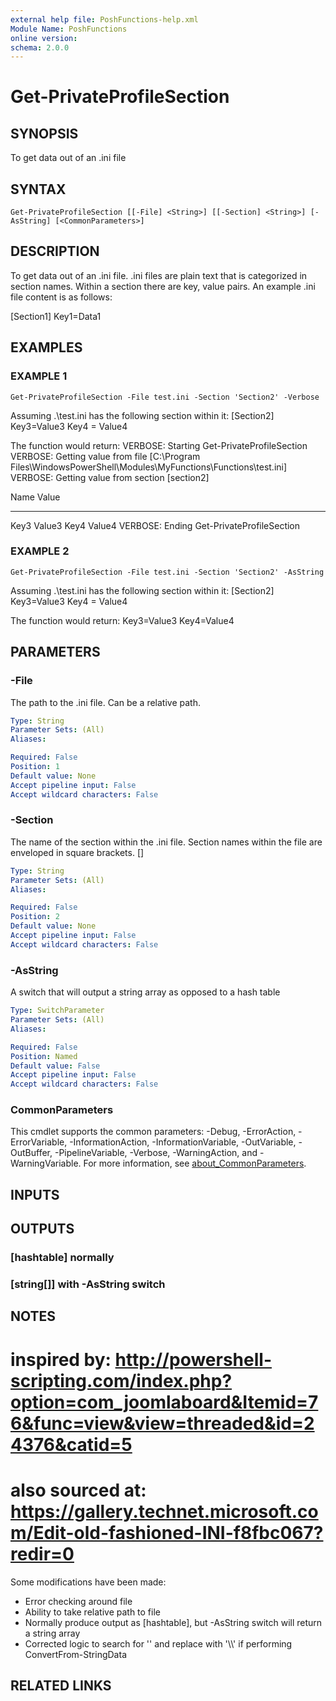 ```yaml
---
external help file: PoshFunctions-help.xml
Module Name: PoshFunctions
online version:
schema: 2.0.0
---
```


# Get-PrivateProfileSection

## SYNOPSIS
To get data out of an .ini file

## SYNTAX

```
Get-PrivateProfileSection [[-File] <String>] [[-Section] <String>] [-AsString] [<CommonParameters>]
```

## DESCRIPTION
To get data out of an .ini file.
.ini files are plain text that is categorized
in section names.
Within a section there are key, value pairs.
An example .ini
file content is as follows:

\[Section1\]
Key1=Data1

## EXAMPLES

### EXAMPLE 1
```
Get-PrivateProfileSection -File test.ini -Section 'Section2' -Verbose
```

Assuming .\test.ini has the following section within it:
\[Section2\]
Key3=Value3
Key4 = Value4

The function would return:
VERBOSE: Starting Get-PrivateProfileSection
VERBOSE: Getting value from file \[C:\Program Files\WindowsPowerShell\Modules\MyFunctions\Functions\test.ini\]
VERBOSE: Getting value from section \[section2\]

Name                           Value
----                           -----
Key3                           Value3
Key4                           Value4
VERBOSE: Ending Get-PrivateProfileSection

### EXAMPLE 2
```
Get-PrivateProfileSection -File test.ini -Section 'Section2' -AsString
```

Assuming .\test.ini has the following section within it:
\[Section2\]
Key3=Value3
Key4 = Value4

The function would return:
Key3=Value3
Key4=Value4

## PARAMETERS

### -File
The path to the .ini file.
Can be a relative path.

```yaml
Type: String
Parameter Sets: (All)
Aliases:

Required: False
Position: 1
Default value: None
Accept pipeline input: False
Accept wildcard characters: False
```

### -Section
The name of the section within the .ini file.
Section names within the file
are enveloped in square brackets.
\[\]

```yaml
Type: String
Parameter Sets: (All)
Aliases:

Required: False
Position: 2
Default value: None
Accept pipeline input: False
Accept wildcard characters: False
```

### -AsString
A switch that will output a string array as opposed to a hash table

```yaml
Type: SwitchParameter
Parameter Sets: (All)
Aliases:

Required: False
Position: Named
Default value: False
Accept pipeline input: False
Accept wildcard characters: False
```

### CommonParameters
This cmdlet supports the common parameters: -Debug, -ErrorAction, -ErrorVariable, -InformationAction, -InformationVariable, -OutVariable, -OutBuffer, -PipelineVariable, -Verbose, -WarningAction, and -WarningVariable. For more information, see [about_CommonParameters](http://go.microsoft.com/fwlink/?LinkID=113216).

## INPUTS

## OUTPUTS

### [hashtable] normally
### [string[]] with -AsString switch
## NOTES
# inspired by: http://powershell-scripting.com/index.php?option=com_joomlaboard&Itemid=76&func=view&view=threaded&id=24376&catid=5
# also sourced at: https://gallery.technet.microsoft.com/Edit-old-fashioned-INI-f8fbc067?redir=0

Some modifications have been made:
* Error checking around file
* Ability to take relative path to file
* Normally produce output as \[hashtable\], but -AsString switch will return a string array
* Corrected logic to search for '\' and replace with '\\\\' if performing ConvertFrom-StringData

## RELATED LINKS
